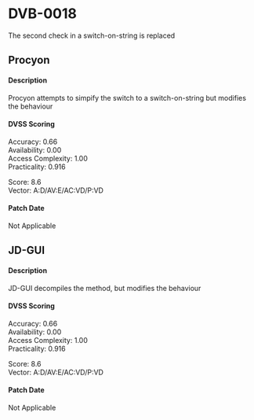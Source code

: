 # DVB-0018
The second check in a switch-on-string is replaced

##  Procyon
#### Description
Procyon attempts to simpify the switch to a switch-on-string but modifies the behaviour

#### DVSS Scoring
Accuracy: 0.66  
Availability: 0.00  
Access Complexity: 1.00  
Practicality: 0.916  

Score: 8.6  
Vector: A:D/AV:E/AC:VD/P:VD

#### Patch Date
Not Applicable

##  JD-GUI
#### Description
JD-GUI decompiles the method, but modifies the behaviour

#### DVSS Scoring
Accuracy: 0.66  
Availability: 0.00  
Access Complexity: 1.00  
Practicality: 0.916  

Score: 8.6  
Vector: A:D/AV:E/AC:VD/P:VD

#### Patch Date
Not Applicable